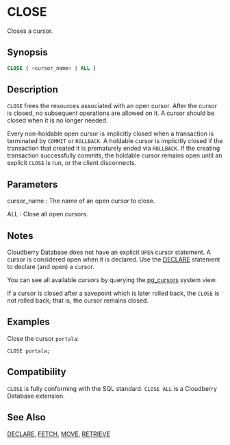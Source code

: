# CLOSE

Closes a cursor.

## Synopsis

```sql
CLOSE { <cursor_name> | ALL }
```

## Description

`CLOSE` frees the resources associated with an open cursor. After the cursor is closed, no subsequent operations are allowed on it. A cursor should be closed when it is no longer needed.

Every non-holdable open cursor is implicitly closed when a transaction is terminated by `COMMIT` or `ROLLBACK`. A holdable cursor is implicitly closed if the transaction that created it is prematurely ended via `ROLLBACK`. If the creating transaction successfully commits, the holdable cursor remains open until an explicit `CLOSE` is run, or the client disconnects.

## Parameters

cursor_name
:   The name of an open cursor to close.

ALL
:   Close all open cursors.

## Notes

Cloudberry Database does not have an explicit `OPEN` cursor statement. A cursor is considered open when it is declared. Use the [DECLARE](/docs/sql-statements/sql-statement-declare.md) statement to declare (and open) a cursor.

You can see all available cursors by querying the [pg_cursors](../system_catalogs/catalog_ref-views.html#pg_cursors) system view.

If a cursor is closed after a savepoint which is later rolled back, the `CLOSE` is not rolled back; that is, the cursor remains closed.

## Examples

Close the cursor `portala`:

```
CLOSE portala;
```

## Compatibility

`CLOSE` is fully conforming with the SQL standard. `CLOSE ALL` is a Cloudberry Database extension.

## See Also

[DECLARE](/docs/sql-statements/sql-statement-declare.md), [FETCH](/docs/sql-statements/sql-statement-fetch.md), [MOVE](/docs/sql-statements/sql-statement-move.md), [RETRIEVE](/docs/sql-statements/sql-statement-retrieve.md)



